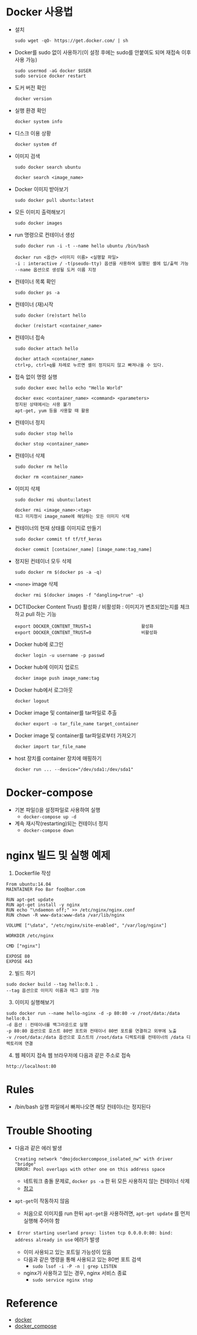 # Docker 사용법
- 설치
  ```
  sudo wget -qO- https://get.docker.com/ | sh
  ```
- Docker를 sudo 없이 사용하기(이 설정 후에는 sudo를 안붙여도 되며 재접속 이후 사용 가능)
  ```
  sudo usermod -aG docker $USER
  sudo service docker restart
  ```
- 도커 버전 확인
  ```
  docker version
  ```
- 실행 환경 확인
  ```
  docker system info
  ```
- 디스크 이용 상황
  ```
  docker system df
  ```
- 이미지 검색
  ```
  sudo docker search ubuntu
  ```
  ```
  docker search <image_name>
  ```
- Docker 이미지 받아보기
  ```
  sudo docker pull ubuntu:latest
  ```
- 모든 이미지 출력해보기
  ```
  sudo docker images
  ```
- run 명령으로 컨테이너 생성
  ```
  sudo docker run -i -t --name hello ubuntu /bin/bash
  ```
  ```
  docker run <옵션> <이미지 이름> <실행할 파일>
  -i : interactive / -t(pseudo-tty) 옵션을 사용하여 실행된 셸에 입/출력 가능
  --name 옵션으로 생성될 도커 이름 지정
  ```
- 컨테이너 목록 확인
  ```
  sudo docker ps -a
  ```
- 컨테이너 (재)시작
  ```
  sudo docker (re)start hello
  ```
  ```
  docker (re)start <container_name>
  ```
- 컨테이너 접속
  ```
  sudo docker attach hello
  ```
  ```
  docker attach <container_name>
  ctrl+p, ctrl+q를 차례로 누르면 셸이 정지되지 않고 빠져나올 수 있다.
  ```
- 접속 없이 명령 실행
  ```
  sudo docker exec hello echo "Hello World"
  ```
  ```
  docker exec <container_name> <command> <parameters>
  정지된 상태에서는 사용 불가
  apt-get, yum 등을 사용할 때 활용
  ```
- 컨테이너 정지
  ```
  sudo docker stop hello
  ```
  ```
  docker stop <container_name>
  ```
- 컨테이너 삭제
  ```
  sudo docker rm hello
  ```
  ```
  docker rm <container_name>
  ```
- 이미지 삭제
  ```
  sudo docker rmi ubuntu:latest
  ```
  ```
  docker rmi <image_name>:<tag>
  태그 미지정시 image_name에 해당하는 모든 이미지 삭제
  ```
- 컨테이너의 현재 상태를 이미지로 만들기
  ```
  sudo docker commit tf tf/tf_keras
  ```
  ```
  docker commit [container_name] [image_name:tag_name]
  ```
- 정지된 컨테이너 모두 삭제
  ```
  sudo docker rm $(docker ps -a -q)
  ```
- `<none>` image 삭제
  ```
  docker rmi $(docker images -f "dangling=true" -q)
  ```
- DCT(Docker Content Trust) 활성화 / 비활성화 : 이미지가 변조되었는지를 체크하고 pull 하는 기능
  ```
  export DOCKER_CONTENT_TRUST=1                   활성화
  export DOCKER_CONTENT_TRUST=0                   비활성화
  ```
- Docker hub에 로그인
  ```
  docker login -u username -p passwd
  ```
- Docker hub에 이미지 업로드
  ```
  docker image push image_name:tag
  ```
- Docker hub에서 로그아웃
  ```
  docker logout
  ```
- Docker image 및 container를 tar파일로 추출
  ```
  docker export -o tar_file_name target_container
  ```
- Docker image 및 container를 tar파일로부터 가져오기
  ```
  docker import tar_file_name
  ```
- host 장치를 container 장치에 매핑하기
  ```
  docker run ... --device="/dev/sda1:/dev/sda1"
  ```
# Docker-compose
- 기본 파일()을 설정파일로 사용하여 실행
  - `docker-compose up -d`
- 계속 재시작(restarting)되는 컨테이너 정지
  - `docker-compose down`
  
# nginx 빌드 및 실행 예제
1. Dockerfile 작성
  ```
  From ubuntu:14.04
  MAINTAINER Foo Bar foo@bar.com

  RUN apt-get update
  RUN apt-get install -y nginx
  RUN echo "\ndaemon off;" >> /etc/nginx/nginx.conf
  RUN chown -R www-data:www-data /var/lib/nginx

  VOLUME ["\data", "/etc/nginx/site-enabled", "/var/log/nginx"]

  WORKDIR /etc/nginx

  CMD ["nginx"]

  EXPOSE 80
  EXPOSE 443
  ```
2. 빌드 하기
  ```
  sudo docker build --tag hello:0.1 .
  --tag 옵션으로 이미지 이름과 태그 설정 가능
  ```
3. 이미지 실행해보기
  ```
  sudo docker run --name hello-nginx -d -p 80:80 -v /root/data:/data hello:0.1
  -d 옵션 : 컨테이너를 백그라운드로 실행
  -p 80:80 옵션으로 호스트 80번 포트와 컨테이너 80번 포트를 연결하고 외부에 노출
  -v /root/data:/data 옵션으로 호스트의 /root/data 디렉토리를 컨테이너의 /data 디렉토리에 연결
  ```
4. 웹 페이지 접속
  웹 브라우저에 다음과 같은 주소로 접속
  ```
  http://localhost:80
  ```

# Rules
- /bin/bash 실행 파일에서 빠져나오면 해당 컨테이너는 정지된다

# Trouble Shooting
- 다음과 같은 에러 발생
  ```
  Creating network "dmojdockercompose_isolated_nw" with driver "bridge"
  ERROR: Pool overlaps with other one on this address space
  ```
  - 네트워크 충돌 문제로, `docker ps -a` 한 뒤 모든 사용하지 않는 컨테이너 삭제
  - [참고](https://github.com/maxking/docker-mailman/issues/85)

- `apt-get`이 작동하지 않음
  - 처음으로 이미지를 run 한뒤 `apt-get`을 사용하려면, `apt-get update` 를 먼저 실행해 주어야 함
  
- ` Error starting userland proxy: listen tcp 0.0.0.0:80: bind: address already in use` 에러가 발생
  - 이미 사용되고 있는 포트일 가능성이 있음
  - 다음과 같은 명령을 통해 사용되고 있는 80번 포트 검색
    - `sudo lsof -i -P -n | grep LISTEN`
  - nginx가 사용하고 있는 경우, nginx 서비스 종료
    - `sudo service nginx stop`

# Reference
- [docker](https://www.slideshare.net/pyrasis/docker-fordummies-44424016)
- [docker_compose](http://raccoonyy.github.io/docker-usages-for-dev-environment-setup/)
